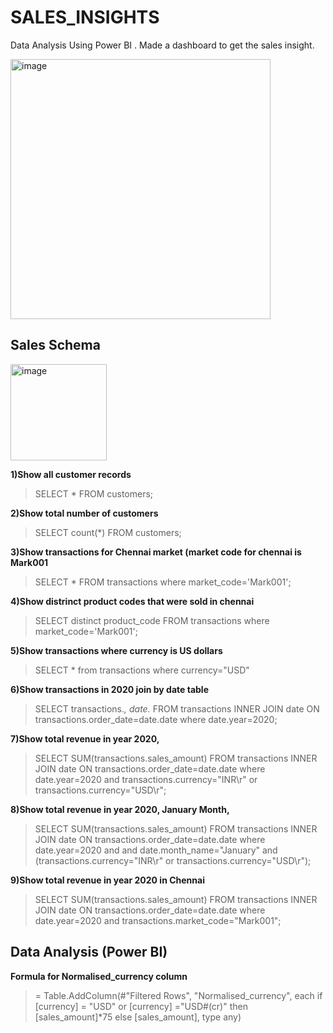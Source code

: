 # SALES_INSIGHTS
Data Analysis Using Power BI . Made a dashboard to get the sales insight.

<img width="416" alt="image" src="https://user-images.githubusercontent.com/88205480/185393344-b1348b90-1d3c-47c2-b396-2a005a8535e7.png">


## Sales Schema

<img width="154" alt="image" src="https://user-images.githubusercontent.com/88205480/185395913-7af41faf-00c7-45b5-953d-e52763f3f093.png">


**1)Show all customer records**

> SELECT * FROM customers;

**2)Show total number of customers**

> SELECT count(*) FROM customers;

**3)Show transactions for Chennai market (market code for chennai is Mark001**

> SELECT * FROM transactions where market_code='Mark001';

**4)Show distrinct product codes that were sold in chennai**

> SELECT distinct product_code FROM transactions where market_code='Mark001';

**5)Show transactions where currency is US dollars**

> SELECT * from transactions where currency="USD"

**6)Show transactions in 2020 join by date table**

> SELECT transactions.*, date.* FROM transactions INNER JOIN date ON transactions.order_date=date.date where date.year=2020;

**7)Show total revenue in year 2020,**

> SELECT SUM(transactions.sales_amount) FROM transactions INNER JOIN date ON transactions.order_date=date.date where date.year=2020 and transactions.currency="INR\r" or transactions.currency="USD\r";

**8)Show total revenue in year 2020, January Month,**

> SELECT SUM(transactions.sales_amount) FROM transactions INNER JOIN date ON 
> transactions.order_date=date.date where date.year=2020 and and date.month_name="January" 
> and (transactions.currency="INR\r" or transactions.currency="USD\r");

**9)Show total revenue in year 2020 in Chennai**

> SELECT SUM(transactions.sales_amount) FROM transactions INNER JOIN date ON transactions.order_date=date.date where date.year=2020 and transactions.market_code="Mark001";


## Data Analysis (Power BI)
**Formula for Normalised_currency column**
> = Table.AddColumn(#"Filtered Rows", "Normalised_currency", each if [currency] = "USD" or 
 [currency] ="USD#(cr)" then [sales_amount]*75 else [sales_amount], type any)

